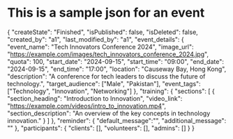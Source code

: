 # This is a sample json for an event
{
        "createState": "Finished",
        "isPublished": false,
        "isDeleted": false,
        "created_by": "a1",
        "last_modified_by": "a1",
        "event_details": {
            "event_name": "Tech Innovators Conference 2024",
            "image_url": "https://example.com/images/tech_innovators_conference_2024.jpg",
            "quota": 100,
            "start_date": "2024-09-15",
            "start_time": "09:00",
            "end_date": "2024-09-15",
            "end_time": "17:00",
            "location": "Causeway Bay, Hong Kong",
            "description": "A conference for tech leaders to discuss the future of technology.",
            "target_audience": ["Male", "Pakistan"],
            "event_tags": ["Technology", "Innovation", "Networking"]
        },
        "training": {
            "sections": [
                {
                "section_heading": "Introduction to Innovation",
                "video_link": "https://example.com/videos/intro_to_innovation.mp4",
                "section_description": "An overview of the key concepts in technology innovation."
                }
            ]
        },
        "reminder": {
            "default_message":"",
            "additional_message": ""
        },
        "participants": {
            "clients": [],
            "volunteers": [],
            "admins": []
        }
    }